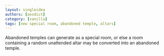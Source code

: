 ```yaml
---
layout: singleidea
authors: [aosdict]
category: [vanilla]
tags: [new special room, abandoned temple, altars]
---
```

Abandoned temples can generate as a special room, or else a room containing a random unattended altar may be converted into an abandoned temple.
